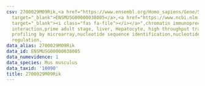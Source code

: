 ```yaml
---
csv: 2700029M09Rik,<a href="https://www.ensembl.org/Homo_sapiens/Gene/Summary?db=core;g=ENSMUSG00000038005"
  target="_blank">ENSMUSG00000038005</a>,<a href="https://www.ncbi.nlm.nih.gov/pubmed/23834426"
  target="_blank"><i class="fas fa-file"></i></a>",chromatin immunoprecipitation assay,direct
  interaction,prime adult stage, liver, Hepatocyte, high throughput transcription
  profiling by microarray,nucleotide sequence identification,nucleotide sequence identification,transcriptional
  regulation,
data_alias: 2700029M09Rik
data_id: ENSMUSG00000038005
data_numevidence: 1
data_species: Mus musculus
data_taxid: '10090'
title: 2700029M09Rik
---
```

